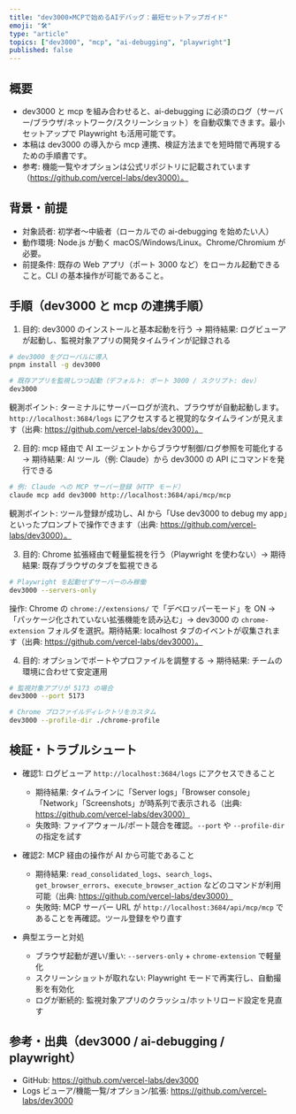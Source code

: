 ```yaml
---
title: "dev3000×MCPで始めるAIデバッグ：最短セットアップガイド"
emoji: "🛠️"
type: "article"
topics: ["dev3000", "mcp", "ai-debugging", "playwright"]
published: false
---
```


## 概要
- dev3000 と mcp を組み合わせると、ai-debugging に必須のログ（サーバー/ブラウザ/ネットワーク/スクリーンショット）を自動収集できます。最小セットアップで Playwright も活用可能です。
- 本稿は dev3000 の導入から mcp 連携、検証方法までを短時間で再現するための手順書です。
- 参考: 機能一覧やオプションは公式リポジトリに記載されています（https://github.com/vercel-labs/dev3000）。

## 背景・前提
- 対象読者: 初学者〜中級者（ローカルでの ai-debugging を始めたい人）
- 動作環境: Node.js が動く macOS/Windows/Linux。Chrome/Chromium が必要。
- 前提条件: 既存の Web アプリ（ポート 3000 など）をローカル起動できること。CLI の基本操作が可能であること。

## 手順（dev3000 と mcp の連携手順）
1. 目的: dev3000 のインストールと基本起動を行う → 期待結果: ログビューアが起動し、監視対象アプリの開発タイムラインが記録される

```bash
# dev3000 をグローバルに導入
pnpm install -g dev3000

# 既存アプリを監視しつつ起動（デフォルト: ポート 3000 / スクリプト: dev）
dev3000
```

観測ポイント: ターミナルにサーバーログが流れ、ブラウザが自動起動します。`http://localhost:3684/logs` にアクセスすると視覚的なタイムラインが見えます（出典: https://github.com/vercel-labs/dev3000）。

2. 目的: mcp 経由で AI エージェントからブラウザ制御/ログ参照を可能化する → 期待結果: AI ツール（例: Claude）から dev3000 の API にコマンドを発行できる

```bash
# 例: Claude への MCP サーバー登録（HTTP モード）
claude mcp add dev3000 http://localhost:3684/api/mcp/mcp
```

観測ポイント: ツール登録が成功し、AI から「Use dev3000 to debug my app」といったプロンプトで操作できます（出典: https://github.com/vercel-labs/dev3000）。

3. 目的: Chrome 拡張経由で軽量監視を行う（Playwright を使わない）→ 期待結果: 既存ブラウザのタブを監視できる

```bash
# Playwright を起動せずサーバーのみ稼働
dev3000 --servers-only
```

操作: Chrome の `chrome://extensions/` で「デベロッパーモード」を ON → 「パッケージ化されていない拡張機能を読み込む」→ dev3000 の `chrome-extension` フォルダを選択。期待結果: localhost タブのイベントが収集されます（出典: https://github.com/vercel-labs/dev3000）。

4. 目的: オプションでポートやプロファイルを調整する → 期待結果: チームの環境に合わせて安定運用

```bash
# 監視対象アプリが 5173 の場合
dev3000 --port 5173

# Chrome プロファイルディレクトリをカスタム
dev3000 --profile-dir ./chrome-profile
```

## 検証・トラブルシュート
- 確認1: ログビューア `http://localhost:3684/logs` にアクセスできること
  - 期待結果: タイムラインに「Server logs」「Browser console」「Network」「Screenshots」が時系列で表示される（出典: https://github.com/vercel-labs/dev3000）
  - 失敗時: ファイアウォール/ポート競合を確認。`--port` や `--profile-dir` の指定を試す

- 確認2: MCP 経由の操作が AI から可能であること
  - 期待結果: `read_consolidated_logs`、`search_logs`、`get_browser_errors`、`execute_browser_action` などのコマンドが利用可能（出典: https://github.com/vercel-labs/dev3000）
  - 失敗時: MCP サーバー URL が `http://localhost:3684/api/mcp/mcp` であることを再確認。ツール登録をやり直す

- 典型エラーと対処
  - ブラウザ起動が遅い/重い: `--servers-only` + `chrome-extension` で軽量化
  - スクリーンショットが取れない: Playwright モードで再実行し、自動撮影を有効化
  - ログが断続的: 監視対象アプリのクラッシュ/ホットリロード設定を見直す

## 参考・出典（dev3000 / ai-debugging / playwright）
- GitHub: https://github.com/vercel-labs/dev3000
- Logs ビューア/機能一覧/オプション/拡張: https://github.com/vercel-labs/dev3000
